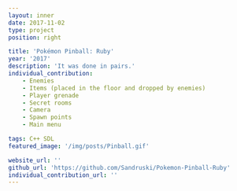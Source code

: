 ```yaml
---
layout: inner
date: 2017-11-02
type: project
position: right

title: 'Pokémon Pinball: Ruby'
year: '2017'
description: 'It was done in pairs.'
individual_contribution:
    - Enemies
    - Items (placed in the floor and dropped by enemies)
    - Player grenade
    - Secret rooms
    - Camera
    - Spawn points
    - Main menu

tags: C++ SDL
featured_image: '/img/posts/Pinball.gif'

website_url: ''
github_url: 'https://github.com/Sandruski/Pokemon-Pinball-Ruby'
individual_contribution_url: ''
---
```

